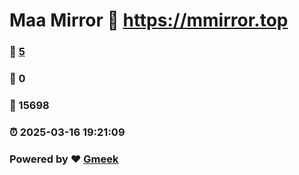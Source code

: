 # Maa Mirror :link: https://mmirror.top 
### :page_facing_up: [5](https://mmirror.top/tag.html) 
### :speech_balloon: 0 
### :hibiscus: 15698 
### :alarm_clock: 2025-03-16 19:21:09 
### Powered by :heart: [Gmeek](https://github.com/Meekdai/Gmeek)
